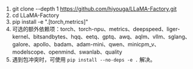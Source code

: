 1. git clone --depth 1 https://github.com/hiyouga/LLaMA-Factory.git
2. cd LLaMA-Factory
3. pip install -e ".[torch,metrics]"
4. 可选的额外依赖项：torch、torch-npu、metrics、deepspeed、liger-kernel、bitsandbytes、hqq、eetq、gptq、awq、aqlm、vllm、sglang、galore、apollo、badam、adam-mini、qwen、minicpm_v、modelscope、openmind、swanlab、quality
5. 遇到包冲突时，可使用 `pip install --no-deps -e .` 解决。